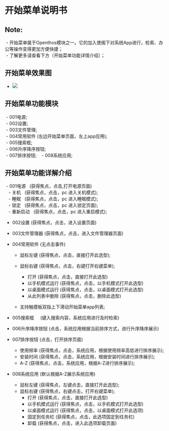 # 开始菜单说明书

## Note:
  - 开始菜单属于Openthos模块之一。它的加入使阁下对系统App进行，检索、办公等操作变得更加方便快捷；  
  - 了解更多请查看下方（开始菜单功能详情介绍）；
  
## 开始菜单效果图
  - ![](https://github.com/openthos/systemui-analysis/blob/master/ImageView/startMenu.png)
  
## 开始菜单功能模块
  - 001电源;  
  - 002设置;  
  - 003文件管理;  
  - 004常用软件 (左边开始菜单页面，左上app应用);  
  - 005搜索框;  
  - 006升序降序按钮;  
  - 007排序按钮;    
  - 008系统应用;  

## 开始菜单功能详解介绍
  - 001电源    (获得焦点，点击,打开电源页面)  
    - 关机   (获得焦点，点击，pc 进入关机模式);  
    - 睡眠   (获得焦点，点击，pc 进入睡眠模式);  
    - 锁定   (获得焦点，点击，pc 进入锁定页面);  
    - 重新启动   (获得焦点，点击，pc 进入重启模式);  
    
  - 002设置   (获得焦点，点击，进入设置页面)  

  - 003文件管理器    (获得焦点，点击，进入文件管理器页面)  

  - 004常用软件    (无点击事件)  
    - 鼠标左键    (获得焦点，点击，直接打开此选型);  
    - 鼠标右键    (获得焦点，点击，右键打开右键菜单);  
      - 打开    (获得焦点，点击，直接打开此选型)
      - 以手机模式运行    (获得焦点，点击，以手机模式打开此选型)
      - 以桌面模式运行    (获得焦点，点击，以桌面模式打开此选型)
      - 从此列表中删除    (获得焦点，点击，删除此选型)

    - 支持触摸板双指上下滑动开始菜单app列表;  

  - 005搜索框     (键入搜索内容，系统应用进行及时检索)    
  - 006升序降序按钮     (点击，系统应用根据当前排序方式，进行升序降序展示)  
  - 007排序按钮    (点击，打开排序页面)    
    - 使用频率    (获得焦点，点击，系统应用，根据使用频率高低进行排序展示);    
    - 安装时间    (获得焦点，点击，系统应用，根据安装时间进行排序展示);    
    - A-Z     (获得焦点，点击，系统应用，根据A-Z进行排序展示);     

  - 008系统应用     (默认根据A-Z展示系统应用)
    - 鼠标左键     (获得焦点，左键点击，直接打开此选型);  
    - 鼠标右键      (获得焦点，右键点击，打开右键菜单);  
      - 打开     (获得焦点，点击，直接打开此选型)
      - 以手机模式运行     (获得焦点，点击，以手机模式打开此选型)
      - 以桌面模式运行     (获得焦点，点击，以桌面模式打开此选项)
      - 固定到任务栏     (获得焦点，点击，此选项固定到任务栏)
      - 卸载     (获得焦点，点击，进入此选项卸载页面)

